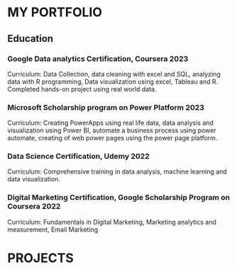 # MY PORTFOLIO
## Education

### Google Data analytics Certification, Coursera 2023
Curriculum: Data Collection, data cleaning with excel and SQL, analyzing data with R programming, Data visualization       using excel, Tableau and R. Completed hands-on project using real world data.

### Microsoft Scholarship program on Power Platform 2023
Curriculum: Creating PowerApps using real life data, data analysis and visualization using Power BI, automate a business process using power automate, creating of web power pages using the power page platform.

### Data Science Certification, Udemy 2022
Curriculum: Comprehensive training in data analysis, machine learning and data visualization.

### Digital Marketing Certification, Google Scholarship Program on Coursera 2022
Curriculum: Fundamentals in Digital Marketing, Marketing analytics and measurement, Email Marketing


# PROJECTS



